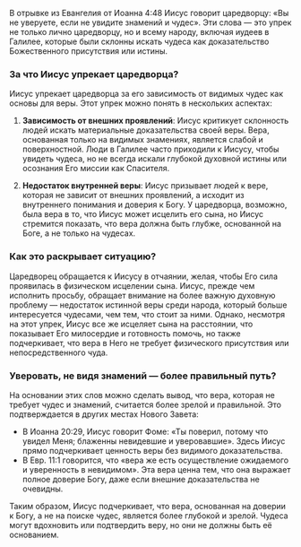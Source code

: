 В отрывке из Евангелия от Иоанна 4:48 Иисус говорит царедворцу: «Вы не уверуете, если не увидите знамений и чудес». Эти слова — это упрек не только лично царедворцу, но и всему народу, включая иудеев в Галилее, которые были склонны искать чудеса как доказательство Божественного присутствия или истины.

### За что Иисус упрекает царедворца?

Иисус упрекает царедворца за его зависимость от видимых чудес как основы для веры. Этот упрек можно понять в нескольких аспектах:

1. **Зависимость от внешних проявлений**: Иисус критикует склонность людей искать материальные доказательства своей веры. Вера, основанная только на видимых знамениях, является слабой и поверхностной. Люди в Галилее часто приходили к Иисусу, чтобы увидеть чудеса, но не всегда искали глубокой духовной истины или осознания Его миссии как Спасителя.
    
2. **Недостаток внутренней веры**: Иисус призывает людей к вере, которая не зависит от внешних проявлений, а исходит из внутреннего понимания и доверия к Богу. У царедворца, возможно, была вера в то, что Иисус может исцелить его сына, но Иисус стремится показать, что вера должна быть глубже, основанной на Боге, а не только на чудесах.
    

### Как это раскрывает ситуацию?

Царедворец обращается к Иисусу в отчаянии, желая, чтобы Его сила проявилась в физическом исцелении сына. Иисус, прежде чем исполнить просьбу, обращает внимание на более важную духовную проблему — недостаток истинной веры среди народа, который больше интересуется чудесами, чем тем, что стоит за ними. Однако, несмотря на этот упрек, Иисус все же исцеляет сына на расстоянии, что показывает Его милосердие и готовность помочь, но также подчеркивает, что вера в Него не требует физического присутствия или непосредственного чуда.

### Уверовать, не видя знамений — более правильный путь?

На основании этих слов можно сделать вывод, что вера, которая не требует чудес и знамений, считается более зрелой и правильной. Это подтверждается в других местах Нового Завета:

- В Иоанна 20:29, Иисус говорит Фоме: «Ты поверил, потому что увидел Меня; блаженны невидевшие и уверовавшие». Здесь Иисус прямо подчеркивает ценность веры без видимого доказательства.
- В Евр. 11:1 говорится, что «вера же есть осуществление ожидаемого и уверенность в невидимом». Эта вера ценна тем, что она выражает полное доверие Богу, даже если внешние доказательства не очевидны.

Таким образом, Иисус подчеркивает, что вера, основанная на доверии к Богу, а не на поиске чудес, является более глубокой и зрелой. Чудеса могут вдохновить или подтвердить веру, но они не должны быть её основанием.